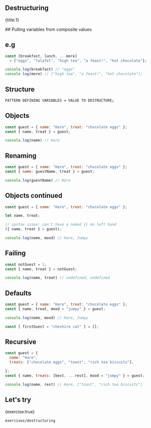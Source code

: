 ## Destructuring
{title:1}

## Pulling variables from composite values

## e.g

```javascript
const [breakfast, lunch, ...more]
  = ["eggs", "falafel", "high tea", "a feast!", "hot chocolate"];

console.log(breakfast) // "eggs"
console.log(more) // ["high tea", "a feast!", "hot chocolate"];
```

## Structure

```sh
PATTERN DEFINING VARIABLES = VALUE TO DESTRUCTURE;
```

## Objects

```javascript
const guest = { name: "Hare", treat: "chocolate eggs" };
const { name, treat } = guest;

console.log(name) // Hare
```

## Renaming

```javascript
const guest = { name: "Hare", treat: "chocolate eggs" };
const { name: guestName, treat } = guest;

console.log(guestName) // Hare
```

## Objects continued

```javascript
const guest = { name: "Hare", treat: "chocolate eggs" };

let name, treat;

// syntax issue: can't have a naked {} on left hand
({ name, treat } = guest);

console.log(name, mood) // Hare, Jumpy
```

## Failing

```javascript
const notGuest = 1;
const { name, treat } = notGuest;

console.log(name, treat) // undefined, undefined
```

## Defaults

```javascript
const guest = { name: "Hare", treat: "chocolate eggs" };
const { name, treat, mood = "jumpy" } = guest;

console.log(name, mood) // Hare, Jumpy

const [ firstGuest = "cheshire cat" ] = [];
```

## Recursive

```javascript
const guest = {
  name: "Hare",
  treats: ["chocolate eggs", "toast", "rich tea biscuits"],

};
const { name, treats: [best, ...rest], mood = "jumpy" } = guest;

console.log(name, rest) // Hare, ["toast", "rich tea biscuits"]
```

## Let's try
{exercise:true}

    exercises/destructuring








